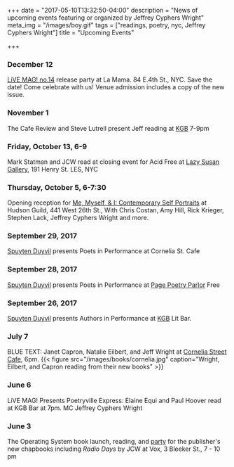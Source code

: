 +++
date = "2017-05-10T13:32:50-04:00"
description = "News of upcoming events featuring or organized by Jeffrey Cyphers Wright"
meta_img = "/images/boy.gif"
tags = ["readings, poetry, nyc, Jeffrey Cyphers Wright"]
title = "Upcoming Events"

+++

### December 12
[LiVE MAG! no.14](http://livemag.org/issue_14/) release party at La Mama. 84 E.4th St., NYC. Save the date! Come celebrate with us! Venue admission includes a copy of the new issue.

### November 1
The Cafe Review and Steve Lutrell present Jeff reading at [KGB](http://kgbbar.com/calendar/events/kgb_release_party_for_the_cafe_review/) 7-9pm

### Friday, October 13, 6-9
Mark Statman and JCW read at closing event for Acid Free at [Lazy Susan Gallery](http://lazysusan.nyc/post/151448030665/a-c-i-d-f-r-e-e-new-works-by-christybomb-mava), 191 Henry St. LES, NYC

### Thursday, October 5, 6-7:30
Opening reception for [Me, Myself, &amp; I: Contemporary Self Portraits](http://hudsonguild.org/event/opening-reception-me-myselfie-and-i-contemporary-self-portraits/) at Hudson Guild, 441 West 26th St., With Chris Costan, Amy Hill, Rick Krieger, Stephen Lack, Jeffrey Cyphers Wright and more.


### September 29, 2017
[Spuyten Duyvil](http://www.spuytenduyvil.net/events.html) presents Poets in Performance at Cornelia St. Cafe

### September 28, 2017
[Spuyten Duyvil](http://www.spuytenduyvil.net/events.html) presents Poets in Performance at [Page Poetry Parlor](http://torn-page.squarespace.com)  Free

### September 26, 2017
[Spuyten Duyvil](http://www.spuytenduyvil.net/events.html) presents Authors in Performance at [KGB](http://kgbbar.com/calendar/events/kgb_spuyten_duyvil2/) Lit Bar.

### July 7
BLUE TEXT: Janet Capron, Natalie Eilbert, and Jeff Wright at [Cornelia Street Cafe](http://corneliastreetcafe.com/underground/performances.asp), 6pm.
{{< figure src="/images/books/cornelia.jpg" caption="Wright, Eilbert, and Capron reading from their new books" >}}

### June 6
LiVE MAG! Presents Poetryville Express: Elaine Equi and Paul Hoover read at KGB Bar at 7pm. MC Jeffrey Cyphers Wright

### June 3
The Operating System book launch, reading, and [party](https://www.facebook.com/events/427298997625717/?acontext=%7B%22ref%22%3A%2223%22%2C%22action_history%22%3A%22null%22%7D) for the publisher's new chapbooks including _Radio Days_ by JCW at Vox, 3 Bleeker St., 7 - 10 pm
